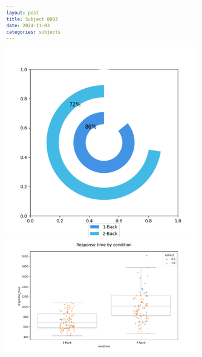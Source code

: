 ```yaml
---
layout: post
title: Subject 8003
date: 2024-11-03
categories: subjects
---
```


![](data/8003/run-9/8003_accuracy_by_condition.png)
![](data/8003/run-9/8003_response_time_by_condition.png)
